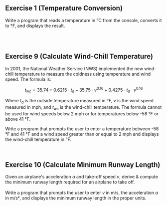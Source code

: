 ## Exercise 1 (Temperature Conversion)
Write a program that reads a temperature in °C from the console, converts it to °F, and displays the result. 

<br>
<br>

## Exercise 9 (Calculate Wind-Chill Temperature)
In 2001, the National Weather Service (NWS) implemented the new wind-chill temperature to measure the coldness using temperature and wind speed. The formula is:

$$ t_{wc} = 35.74 + 0.6215 \cdot t_a - 35.75 \cdot v^{0.16} + 0.4275 \cdot t_{a} \cdot v^{0.16}  $$

Where $t_a$ is the outside temperature measured in °F, $v$ is the wind speed measured in mph,
and $t_{wc}$ is the wind-chill temperature. The formula cannot be used for wind speeds below
2 mph or for temperatures below -58 °F or above 41 °F.

Write a program that prompts the user to enter a temperature between -58 °F and 41 °F and
a wind speed greater than or equal to 2 mph and displays the wind-chill temperature in °F.

<br>

## Exercise 10 (Calculate Minimum Runway Length)
Given an airplane's acceleration $a$ and take-off speed $v$, derive & compute the minimum runway length
required for an airplane to take off.\
\
Write a program that prompts the user to enter $v$ in m/s, the acceleration $a$ in m/s², and displays the minimum runway length in the proper units.
